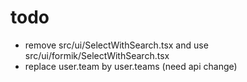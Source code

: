 # todo

 * remove src/ui/SelectWithSearch.tsx and use src/ui/formik/SelectWithSearch.tsx
 * replace user.team by user.teams (need api change)